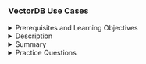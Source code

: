 
### VectorDB Use Cases
<details><summary>Prerequisites and Learning Objectives</summary>

#### Prerequisites and Learning Objectives:

**Prerequisites:**
- Familiarity with vector databases and their role in storing and querying vector data.
- Understanding of vector representation and similarity search.
- Basic knowledge of database management systems.

**Learning Objectives:**
- Recognize the versatility of VectorDB in various applications.
- Understand how VectorDB enhances specific use cases through efficient handling of vector data.
- Learn the benefits of using VectorDB in scenarios where vector similarity is crucial.

</details>
<details><summary>Description</summary>

#### Description:

**1. Image Retrieval in E-commerce:**
   - **Scenario:** An e-commerce platform enhancing image search capabilities.
   - **Use Case:** Storing product images as vectors using deep learning embeddings.
   - **Benefit:** Efficiently retrieve visually similar products based on image features.

**2. Recommendation Systems for Media Content:**
   - **Scenario:** Improving content recommendation in a streaming service.
   - **Use Case:** Representing user preferences and media content as vectors.
   - **Benefit:** Recommending content based on vector similarity, considering both user preferences and content features.

**3. Anomaly Detection in Sensor Data:**
   - **Scenario:** Monitoring sensor data for anomalies in an industrial setting.
   - **Use Case:** Storing sensor readings as vectors.
   - **Benefit:** Efficiently identify anomalies by comparing current sensor readings with normal patterns encoded in vector space.

**4. Personalized Healthcare Recommendations:**
   - **Scenario:** Creating personalized healthcare recommendations for patients.
   - **Use Case:** Representing patient profiles and treatment options as vectors.
   - **Benefit:** Offering treatment recommendations based on the similarity of patient profiles to successful historical cases.

**5. Collaborative Filtering in Social Networks:**
   - **Scenario:** Improving collaborative filtering in a social networking platform.
   - **Use Case:** Representing user profiles and their interactions as vectors.
   - **Benefit:** Recommending new connections or content based on vector similarity in user interactions.

**6. Financial Fraud Detection:**
   - **Scenario:** Detecting fraudulent financial transactions in real-time.
   - **Use Case:** Representing transaction patterns as vectors.
   - **Benefit:** Identifying anomalies and suspicious patterns by comparing transaction vectors.

**7. Natural Language Processing (NLP) Applications:**
   - **Scenario:** Enhancing search and recommendation in a text-heavy application.
   - **Use Case:** Representing documents, sentences, or words as vectors using embeddings.
   - **Benefit:** Improving semantic search and recommendation based on the meaning and context of textual data.

**8. Geospatial Data Analysis:**
   - **Scenario:** Analyzing and retrieving geospatial information efficiently.
   - **Use Case:** Storing geographical data as vectors.
   - **Benefit:** Facilitating spatial queries and finding similar locations based on vector representation.

**9. Supply Chain Optimization:**
   - **Scenario:** Optimizing supply chain logistics for a retail company.
   - **Use Case:** Representing product inventory, shipping routes, and demand patterns as vectors.
   - **Benefit:** Streamlining operations by identifying optimal routes and managing inventory efficiently.

**10. Human Resource Management:**
   - **Scenario:** Matching candidates with job opportunities.
   - **Use Case:** Representing candidate profiles and job descriptions as vectors.
   - **Benefit:** Improving candidate-job matching based on skills, experience, and preferences.

</details>
<details><summary>Summary</summary>

#### Summary:

VectorDB's capability to efficiently manage and query vector data makes it a powerful tool in a variety of use cases. From image retrieval to recommendation systems and anomaly detection, VectorDB proves versatile in capturing and leveraging complex relationships within data, showcasing its applicability across diverse industries.

</details>
<details><summary>Practice Questions</summary>

#### Practice Questions:

1. How does VectorDB contribute to enhancing image retrieval in e-commerce?
2. In what scenarios is VectorDB beneficial for anomaly detection in sensor data?
3. Describe a use case where VectorDB is employed to improve collaborative filtering in social networks.
4. What advantages does VectorDB bring to the optimization of supply chain logistics?
5. How can VectorDB be utilized in personalized healthcare recommendations?

</details>